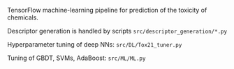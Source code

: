 TensorFlow machine-learning pipeline for prediction of the toxicity of chemicals.



Descriptor generation is handled by scripts `src/descriptor_generation/*.py`

Hyperparameter tuning of deep NNs: `src/DL/Tox21_tuner.py`

Tuning of GBDT, SVMs, AdaBoost: `src/ML/ML.py`
